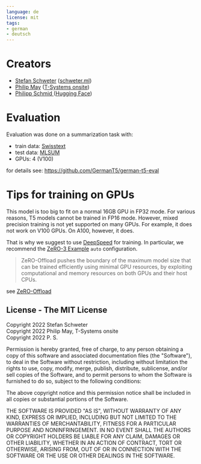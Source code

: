 ```yaml
---
language: de
license: mit
tags:
- german
- deutsch
---
```


# Creators
- [Stefan Schweter](https://github.com/stefan-it) ([schweter.ml](https://schweter.ml))
- [Philip May](https://may.la) ([T-Systems onsite](https://www.t-systems-onsite.de/))
- [Philipp Schmid ](https://www.philschmid.de/) ([Hugging Face](https://huggingface.co/))

# Evaluation
Evaluation was done on a summarization task with:
- train data: [Swisstext](https://www.swisstext.org/2019/shared-task/german-text-summarization-challenge.html)
- test data: [MLSUM](https://huggingface.co/datasets/mlsum)
- GPUs: 4 (V100)

for details see: <https://github.com/GermanT5/german-t5-eval>

# Tips for training on GPUs
This model is too big to fit on a normal 16GB GPU in FP32 mode.
For various reasons, T5 models cannot be trained in FP16 mode.
However, mixed precision training is not yet supported on many GPUs. 
For example, it does not work on V100 GPUs. On A100, however, it does.

That is why we suggest to use [DeepSpeed](https://github.com/microsoft/DeepSpeed) for training.
In particular, we recommend the [ZeRO-3 Example](https://huggingface.co/docs/transformers/main_classes/deepspeed#zero3-example) `auto` configuration.

> ZeRO-Offload pushes the boundary of the maximum model size that can be trained efficiently using minimal GPU resources, by exploiting computational and memory resources on both GPUs and their host CPUs.

see [ZeRO-Offload](https://www.deepspeed.ai/features/#zero-offload) 

## License - The MIT License
Copyright 2022 Stefan Schweter<br>
Copyright 2022 Philip May, T-Systems onsite<br>
Copyright 2022 P. S.

Permission is hereby granted, free of charge, to any person obtaining a copy of this software and associated documentation files (the "Software"), to deal in the Software without restriction, including without limitation the rights to use, copy, modify, merge, publish, distribute, sublicense, and/or sell copies of the Software, and to permit persons to whom the Software is furnished to do so, subject to the following conditions:

The above copyright notice and this permission notice shall be included in all copies or substantial portions of the Software.

THE SOFTWARE IS PROVIDED "AS IS", WITHOUT WARRANTY OF ANY KIND, EXPRESS OR IMPLIED, INCLUDING BUT NOT LIMITED TO THE WARRANTIES OF MERCHANTABILITY, FITNESS FOR A PARTICULAR PURPOSE AND NONINFRINGEMENT. IN NO EVENT SHALL THE AUTHORS OR COPYRIGHT HOLDERS BE LIABLE FOR ANY CLAIM, DAMAGES OR OTHER LIABILITY, WHETHER IN AN ACTION OF CONTRACT, TORT OR OTHERWISE, ARISING FROM, OUT OF OR IN CONNECTION WITH THE SOFTWARE OR THE USE OR OTHER DEALINGS IN THE SOFTWARE.
